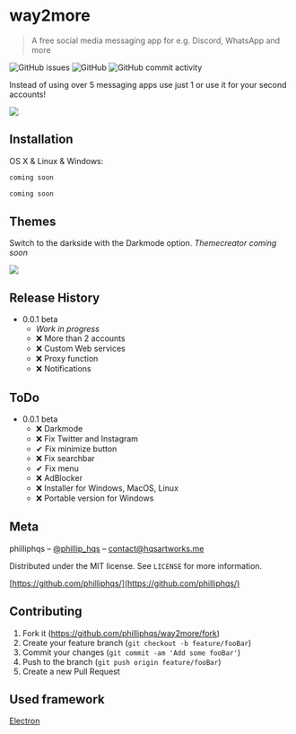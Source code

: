 # way2more
> A free social media messaging app for e.g. Discord, WhatsApp and more

![GitHub issues](https://img.shields.io/github/issues/philliphqs/way2more?style=for-the-badge)
![GitHub](https://img.shields.io/github/license/philliphqs/way2more?style=for-the-badge)
![GitHub commit activity](https://img.shields.io/github/commit-activity/w/philliphqs/way2more?style=for-the-badge)

Instead of using over 5 messaging apps use just 1 or use it for your second accounts!

![](github/screenshots/present.gif)

## Installation

OS X & Linux & Windows:

```sh
coming soon 
```
```sh
coming soon
```

## Themes

Switch to the darkside with the Darkmode option.
_Themecreator coming soon_

![](github/screenshots/darkmode.gif)

## Release History

* 0.0.1 beta
    * _Work in progress_
    * ❌ More than 2 accounts
    * ❌ Custom Web services
    * ❌ Proxy function
    * ❌ Notifications

## ToDo

* 0.0.1 beta
    * ❌ Darkmode
    * ❌ Fix Twitter and Instagram
    * ✔ Fix minimize button
    * ❌ Fix searchbar
    * ✔ Fix menu
    * ❌ AdBlocker
    * ❌ Installer for Windows, MacOS, Linux
    * ❌ Portable version for Windows 
        
## Meta

philliphqs – [@phillip_hqs](https://twitter.com/phillip_hqs) – contact@hqsartworks.me

Distributed under the MIT license. See ``LICENSE`` for more information.

[https://github.com/philliphqs/](https://github.com/philliphqs/)

## Contributing

1. Fork it (<https://github.com/philliphqs/way2more/fork>)
2. Create your feature branch (`git checkout -b feature/fooBar`)
3. Commit your changes (`git commit -am 'Add some fooBar'`)
4. Push to the branch (`git push origin feature/fooBar`)
5. Create a new Pull Request


## Used framework
[Electron]
<!-- Markdown link & img dfn's -->
[wiki]: https://github.com/philliphqs/way2more/wiki
[electron]: https://github.com/electron/electron
